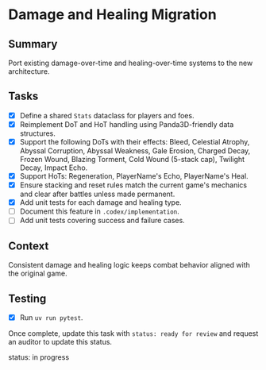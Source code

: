 # Damage and Healing Migration

## Summary
Port existing damage-over-time and healing-over-time systems to the new architecture.

## Tasks
- [x] Define a shared `Stats` dataclass for players and foes.
- [x] Reimplement DoT and HoT handling using Panda3D-friendly data structures.
- [x] Support the following DoTs with their effects: Bleed, Celestial Atrophy, Abyssal Corruption, Abyssal Weakness, Gale Erosion, Charged Decay, Frozen Wound, Blazing Torment, Cold Wound (5-stack cap), Twilight Decay, Impact Echo.
- [x] Support HoTs: Regeneration, PlayerName's Echo, PlayerName's Heal.
- [x] Ensure stacking and reset rules match the current game's mechanics and clear after battles unless made permanent.
- [x] Add unit tests for each damage and healing type.
- [ ] Document this feature in `.codex/implementation`.
- [ ] Add unit tests covering success and failure cases.

## Context
Consistent damage and healing logic keeps combat behavior aligned with the original game.

## Testing
- [x] Run `uv run pytest`.

Once complete, update this task with `status: ready for review` and request an auditor to update this status.

status: in progress
